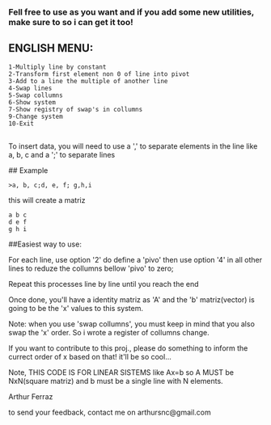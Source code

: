 ### Fell free to use as you want and if you add some new utilities, make sure to  so i can get it too! 
## ENGLISH MENU:
    1-Multiply line by constant
    2-Transform first element non 0 of line into pivot
    3-Add to a line the multiple of another line
    4-Swap lines
    5-Swap collumns
    6-Show system
    7-Show registry of swap's in collumns
    9-Change system
    10-Exit
##
<p>To insert data, you will need to use a ',' to separate elements in the line like a, b, c and a ';' to separate lines</p>
## Example

    >a, b, c;d, e, f; g,h,i
<p>this will create a matriz</p>

    a b c
    d e f
    g h i

##Easiest way to use:
<p>For each line, use option '2' do define a 'pivo' then use option '4' in all other lines to reduze the collumns bellow 'pivo' to zero;</p>
<p>Repeat this processes line by line until you reach the end</p>
<p>Once done, you'll have a identity matriz as 'A' and the 'b' matriz(vector) is going to be the 'x' values to this system.</p>
<p>Note: when you use 'swap collumns', you must keep in mind that you also swap the 'x' order. So i wrote a register of collumns change.</p>
<p>If you want to contribute to this proj., please do something to inform the currect order of x based on that! it'll be so cool...</p>
<p>Note, THIS CODE IS FOR LINEAR SISTEMS like Ax=b so A MUST be NxN(square matriz) and b must be a single line with N elements.</p>
<p>Arthur Ferraz</p>
<p>to send your feedback, contact me on
arthursnc@gmail.com</p>
